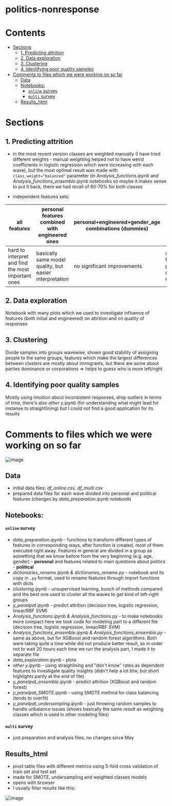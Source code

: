 # politics-nonresponse

# Contents
- [Sections](#sections)
  * [1. Predicting attrition](#1-predicting-attrition)
  * [2. Data exploration](#2-data-exploration)
  * [3. Clustering](#3-clustering)
  * [4. Identifying poor quality samples](#4-identifying-poor-quality-samples)
- [Comments to files which we were working on so far](#comments-to-files-which-we-were-working-on-so-far)
  * [Data](#data)
  * [Notebooks:](#notebooks)
      - [`online` survey](#-online--survey)
      - [`multi` survey](#-multi--survey)
  * [Results_html](#results-html)

# Sections
## 1. Predicting attrition
- in the most recent version classes are weighted manually (I have tried different weights - manual weighting helped not to have weird coefficients in logistic regression which were increasing with each wave), but the most optimal result was made with `class_weight="balanced"` parameter (in *Analysis_functions.ipynb* and *Analysis_functions_ensemble.ipynb* notebooks so maybe it makes sense to put it back, there we had recall of 60-70% for both classes

- independent features sets:

| all features | personal features combined with engineered ones | personal+engineered+gender_age combinations (dummies) | only personal
| --- | --- | --- | --- |
| hard to interpret and find the most important ones | basically same model quality, but easier interpretation | no significant improvements | comparable with all features or personal+engineered ones in terms of models quality

## 2. Data exploration
Notebook with many plots which we used to investigate influence of features (both initial and engineered) on attrition and on quality of responses 
## 3. Clustering 
Divide samples into groups wavewise, shown good stability of assigning people to the same groups, features which make the largest differences between clusters are mostly about immigrants, but there are some about parties dominance or corporations => helps to guess who is more left/right 
## 4. Identifying poor quality samples 
Mostly using intuition about inconsistent responses, drop outliers in terms of time, there's also *other y.ipynb* (for understanding what might lead for instanse to straightlining) but I could not find a good application for its results


# Comments to files which we were working on so far
![image](https://stfalcon.com/uploads/images/55c8bcff18b94.png)

## Data
- initial data files: *df_online.csv, df_multi.csv*
- prepared data files for each wave divided into personal and political features (changes by *data_preparation.ipynb* notebook)
## Notebooks:

#### `online` survey
- *data_preparation.ipynb* - functions to transform different types of features in corresponding ways, after function is created, most of them executed right away. Features in general are divided in a group as something that we know before from the very beginning (e.g. age, gender) - **personal** and features related to main questions about politics - **political**
- *dictionaries_rename.ipynb & dictionaries_rename.py* - notebook and its copy in `.py` format, used to rename features through import functions with dicts
- *clustering.ipynb* - unsupervised learning, bunch of methods compared and the best one used to cluster all the waves to get kind of left-right groups
- *y_panelpat.ipynb* - predict attrition (decision tree, logistic regression, linear/RBF SVM)
- *Analysis_functions.ipynb & Analysis_functions.py* - to make notebooks more compact here we took code for modeling part to a different file (decision tree, logistic regression, linear/RBF SVM)
- *Analysis_functions_ensemble.ipynb & Analysis_functions_ensemble.py* - same as above, but for XGBoost and random forest algorithms. Both were taking quite a time while did not produce better result, so in order not to wait 20 hours each time we run the analysis part, I made it to separate file
- *data_exploration.ipynb* - plots 
- *other y.ipynb* - using straighlining and "don't know" rates as dependent features to investigate quality insights (didn't help a lot btw, but short highlights partly at the end of file)
- *y_panelpat_ensemble.ipynb* - predict attrition (XGBoost and random forest)
- *y_panelpat_SMOTE.ipynb* - using SMOTE method for class balancing (tends to overfit)
- *y_panelpat_undersampling.ipynb* - just throwing random samples to handle unbalance issues (shows basically the same result as weighting classes which is used in other modeling files) 

#### `multi` survey
- just preparation and analysis files, no changes since May
## Results_html
- pivot table files with different metrics using 5-fold cross validation of train set and test set
- made for SMOTE, undersampling and weighted classes models
- opens with browser
- I usually filter results like this:

![image](https://user-images.githubusercontent.com/63416394/124841121-36f3ca80-df95-11eb-94f0-daf2d6238834.png)
